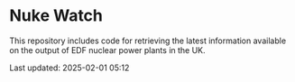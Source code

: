 # Nuke Watch

This repository includes code for retrieving the latest information available on the output of EDF nuclear power plants in the UK.

Last updated: 2025-02-01 05:12